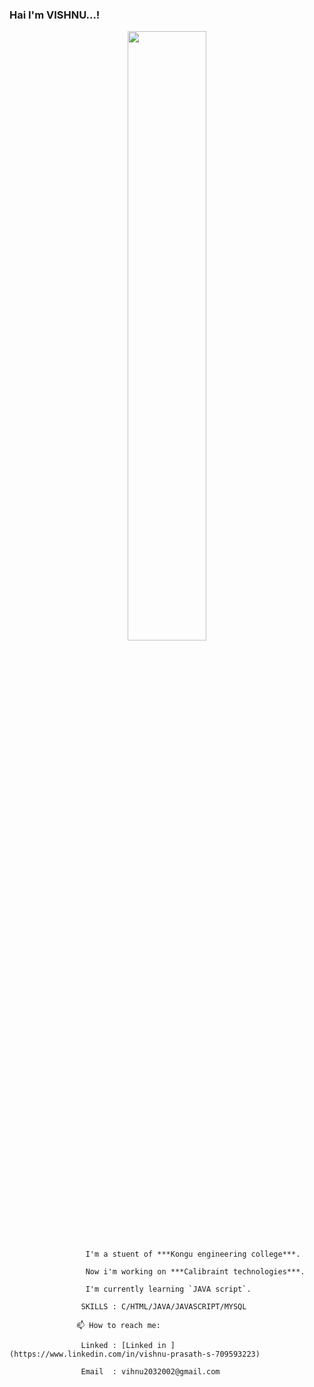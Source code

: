 ### Hai I'm VISHNU...!

<!--
**vishnu-prasath-005/vishnu-prasath-005** is a ✨ _special_ ✨ repository because its `README.md` (this file) appears on your GitHub profile.

Here are some ideas to get you started:

- 🔭 I’m currently working on ...
- 🌱 I’m currently learning ...
- 👯 I’m looking to collaborate on ...
- 🤔 I’m looking for help with ...
- 💬 Ask me about ...
- 📫 How to reach me: ...
- 😄 Pronouns: ...
- ⚡ Fun fact: ...
--> 



<div id="header" align="center">

  <img src="https://media.giphy.com/media/M9gbBd9nbDrOTu1Mqx/giphy.gif" width="50%" />
</div
 
  
                     I'm a stuent of ***Kongu engineering college***. 
  
                     Now i'm working on ***Calibraint technologies***.
  
                     I'm currently learning `JAVA script`.

                    SKILLS : C/HTML/JAVA/JAVASCRIPT/MYSQL

                   📫 How to reach me:

                    Linked : [Linked in ](https://www.linkedin.com/in/vishnu-prasath-s-709593223)
 
                    Email  : vihnu2032002@gmail.com               
